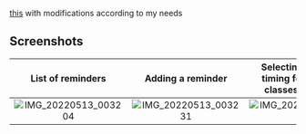 [this](https://github.com/jonasbleyl/recurrence) with modifications according to my needs

## Screenshots
List of reminders             | Adding a reminder| Selecting reminder timing for example classes in a week
:-------------------------:|:-------------------------: | :-------------------------: |
![IMG_20220513_003204](https://user-images.githubusercontent.com/76812499/168149741-98182ed0-eeb8-4fa8-8bfe-6725645b6553.jpg)  | ![IMG_20220513_003231](https://user-images.githubusercontent.com/76812499/168149754-fec1fd18-0055-4a7c-a1ea-67ec990e834f.jpg) |![IMG_20220513_003259](https://user-images.githubusercontent.com/76812499/168149759-9a0b7389-3d4a-42a7-9ed8-e66ef004d025.jpg)




